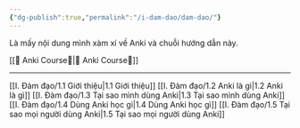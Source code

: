 ```yaml
---
{"dg-publish":true,"permalink":"/i-dam-dao/dam-dao/"}
---
```


Là mấy nội dung mình xàm xí về Anki và chuỗi hướng dẫn này.

[[🌟 Anki Course🌟\|🌟 Anki Course🌟]]
___
[[I. Đàm đạo/1.1 Giới thiệu\|1.1 Giới thiệu]]
[[I. Đàm đạo/1.2 Anki là gì\|1.2 Anki là gì]]
[[I. Đàm đạo/1.3 Tại sao mình dùng Anki\|1.3 Tại sao mình dùng Anki]]
[[I. Đàm đạo/1.4 Dùng Anki học gì\|1.4 Dùng Anki học gì]]
[[I. Đàm đạo/1.5 Tại sao mọi người dùng Anki\|1.5 Tại sao mọi người dùng Anki]]